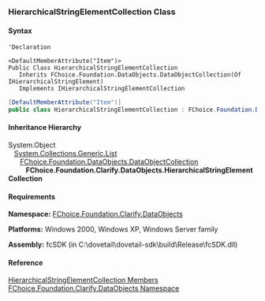 ﻿### HierarchicalStringElementCollection Class

#### Syntax

```vbnet
'Declaration

<DefaultMemberAttribute("Item")>
Public Class HierarchicalStringElementCollection 
   Inherits FChoice.Foundation.DataObjects.DataObjectCollection(Of IHierarchicalStringElement)
   Implements IHierarchicalStringElementCollection 
```

```csharp
[DefaultMemberAttribute("Item")]
public class HierarchicalStringElementCollection : FChoice.Foundation.DataObjects.DataObjectCollection<IHierarchicalStringElement>, IHierarchicalStringElementCollection
```

#### Inheritance Hierarchy

System.Object  
   [System.Collections.Generic.List<T>](#)  
      [FChoice.Foundation.DataObjects.DataObjectCollection<T>](fcSDK~FChoice.Foundation.DataObjects.DataObjectCollection`1.md)  
         **FChoice.Foundation.Clarify.DataObjects.HierarchicalStringElementCollection**  

#### Requirements

**Namespace:** [FChoice.Foundation.Clarify.DataObjects](fcSDK~FChoice.Foundation.Clarify.DataObjects_namespace.md)

**Platforms:** Windows 2000, Windows XP, Windows Server family

**Assembly:** fcSDK (in C:\\dovetail\\dovetail-sdk\\build\\Release\\fcSDK.dll)

#### Reference

[HierarchicalStringElementCollection Members](fcSDK~FChoice.Foundation.Clarify.DataObjects.HierarchicalStringElementCollection_members.md)  
[FChoice.Foundation.Clarify.DataObjects Namespace](fcSDK~FChoice.Foundation.Clarify.DataObjects_namespace.md)